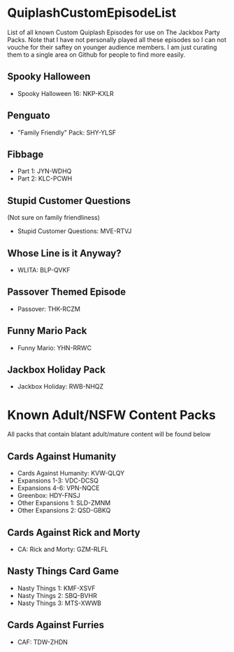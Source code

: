 # QuiplashCustomEpisodeList
List of all known Custom Quiplash Episodes for use on The Jackbox Party Packs. Note that I have not personally played all these episodes so I can not vouche for their saftey on younger audience members. I am just curating them to a single area on Github for people to find more easily.

## Spooky Halloween
- Spooky Halloween 16: NKP-KXLR

## Penguato
- "Family Friendly" Pack: SHY-YLSF

## Fibbage
- Part 1: JYN-WDHQ 
- Part 2: KLC-PCWH 

## Stupid Customer Questions 
(Not sure on family friendliness)
- Stupid Customer Questions: MVE-RTVJ

## Whose Line is it Anyway?
- WLITA: BLP-QVKF 

## Passover Themed Episode
- Passover: THK-RCZM

## Funny Mario Pack
- Funny Mario: YHN-RRWC

## Jackbox Holiday Pack
- Jackbox Holiday: RWB-NHQZ


# Known Adult/NSFW Content Packs
All packs that contain blatant adult/mature content will be found below

## Cards Against Humanity
- Cards Against Humanity: KVW-QLQY
- Expansions 1-3: VDC-DCSQ
- Expansions 4-6: VPN-NQCE
- Greenbox: HDY-FNSJ 
- Other Expansions 1: SLD-ZMNM
- Other Expansions 2: QSD-GBKQ 

## Cards Against Rick and Morty
- CA: Rick and Morty: GZM-RLFL

## Nasty Things Card Game
- Nasty Things 1: KMF-XSVF
- Nasty Things 2: SBQ-BVHR
- Nasty Things 3: MTS-XWWB 

## Cards Against Furries
- CAF: TDW-ZHDN
